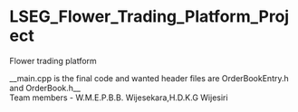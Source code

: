 # LSEG_Flower_Trading_Platform_Project
Flower trading platform

<p>__main.cpp is the final code and wanted header files are OrderBookEntry.h and OrderBook.h__<br>
Team members - W.M.E.P.B.B. Wijesekara,H.D.K.G Wijesiri
